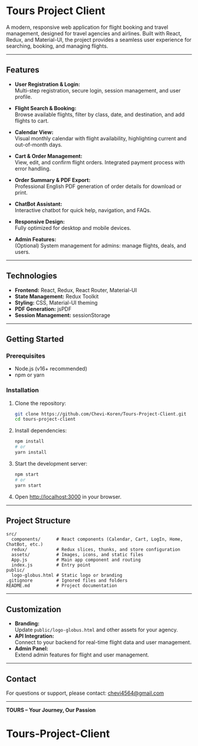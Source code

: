 # Tours Project Client

A modern, responsive web application for flight booking and travel management, designed for travel agencies and airlines. Built with React, Redux, and Material-UI, the project provides a seamless user experience for searching, booking, and managing flights.

---

## Features

- **User Registration & Login:**  
  Multi-step registration, secure login, session management, and user profile.

- **Flight Search & Booking:**  
  Browse available flights, filter by class, date, and destination, and add flights to cart.

- **Calendar View:**  
  Visual monthly calendar with flight availability, highlighting current and out-of-month days.

- **Cart & Order Management:**  
  View, edit, and confirm flight orders. Integrated payment process with error handling.

- **Order Summary & PDF Export:**  
  Professional English PDF generation of order details for download or print.

- **ChatBot Assistant:**  
  Interactive chatbot for quick help, navigation, and FAQs.

- **Responsive Design:**  
  Fully optimized for desktop and mobile devices.

- **Admin Features:**  
  (Optional) System management for admins: manage flights, deals, and users.

---

## Technologies

- **Frontend:** React, Redux, React Router, Material-UI
- **State Management:** Redux Toolkit
- **Styling:** CSS, Material-UI theming
- **PDF Generation:** jsPDF
- **Session Management:** sessionStorage
---

## Getting Started

### Prerequisites

- Node.js (v16+ recommended)
- npm or yarn

### Installation

1. Clone the repository:
   ```bash
   git clone https://github.com/Chevi-Koren/Tours-Project-Client.git
   cd tours-project-client
   ```

2. Install dependencies:
   ```bash
   npm install
   # or
   yarn install
   ```

3. Start the development server:
   ```bash
   npm start
   # or
   yarn start
   ```

4. Open [http://localhost:3000](http://localhost:3000) in your browser.

---

## Project Structure

```
src/
  components/      # React components (Calendar, Cart, LogIn, Home, ChatBot, etc.)
  redux/           # Redux slices, thunks, and store configuration
  assets/          # Images, icons, and static files
  App.js           # Main app component and routing
  index.js         # Entry point
public/
  logo-globus.html # Static logo or branding
.gitignore         # Ignored files and folders
README.md          # Project documentation
```

---

## Customization

- **Branding:**  
  Update `public/logo-globus.html` and other assets for your agency.
- **API Integration:**  
  Connect to your backend for real-time flight data and user management.
- **Admin Panel:**  
  Extend admin features for flight and user management.

---

## Contact

For questions or support, please contact: chevi4564@gmail.com

---

**TOURS – Your Journey, Our Passion**

# Tours-Project-Client